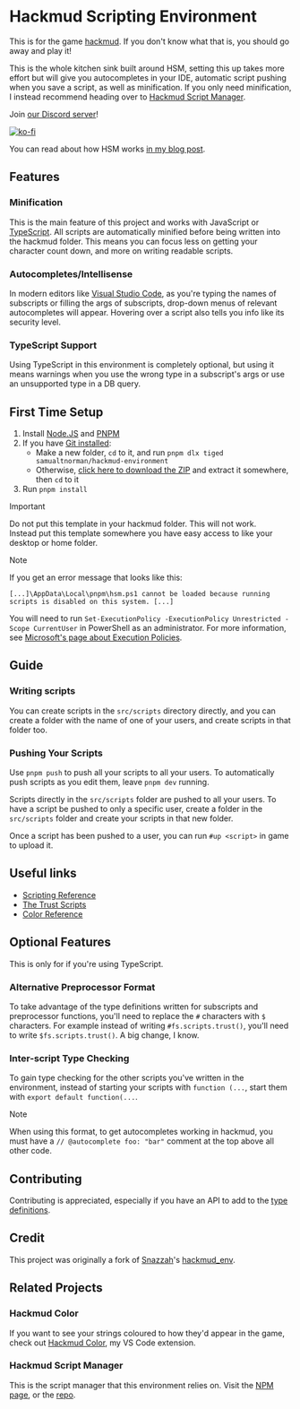 # Hackmud Scripting Environment
This is for the game [hackmud](https://hackmud.com/). If you don't know what that is, you should go away and play it!

This is the whole kitchen sink built around HSM, setting this up takes more effort but will give you autocompletes in your IDE, automatic script pushing when you save a script, as well as minification. If you only need minification, I instead recommend heading over to [Hackmud Script Manager](https://github.com/samualtnorman/hackmud-script-manager#readme).

Join [our Discord server](https://discord.gg/RSa4Sc6pNA)!

[![ko-fi](https://ko-fi.com/img/githubbutton_sm.svg)](https://ko-fi.com/R6R0XN5CX)

You can read about how HSM works [in my blog post](https://samual.uk/blog/js-code-transformation-niche-environment/).

## Features
### Minification
This is the main feature of this project and works with JavaScript or [TypeScript](https://www.typescriptlang.org/). All
scripts are automatically minified before being written into the hackmud folder. This means you can focus less on
getting your character count down, and more on writing readable scripts.

### Autocompletes/Intellisense
In modern editors like [Visual Studio Code](https://code.visualstudio.com/), as you're typing the names of subscripts or
filling the args of subscripts, drop-down menus of relevant autocompletes will appear. Hovering over a script also tells
you info like its security level.

### TypeScript Support
Using TypeScript in this environment is completely optional, but using it means warnings when you use the wrong type in
a subscript's args or use an unsupported type in a DB query.

## First Time Setup
1. Install [Node.JS](https://nodejs.org/en/download) and [PNPM](https://pnpm.io/installation)
2. If you have [Git installed](https://git-scm.com/downloads):
   - Make a new folder, `cd` to it, and run `pnpm dlx tiged samualtnorman/hackmud-environment`
   - Otherwise, [click here to download the ZIP](https://github.com/samualtnorman/hackmud-environment/archive/refs/heads/main.zip) and extract it somewhere, then `cd` to it
4. Run `pnpm install`

> [!IMPORTANT]
> Do not put this template in your hackmud folder. This will not work.<br>Instead put this template somewhere you have easy access to like your desktop or home folder.

> [!NOTE]
> If you get an error message that looks like this:
> ```
> [...]\AppData\Local\pnpm\hsm.ps1 cannot be loaded because running scripts is disabled on this system. [...]
> ```
> You will need to run `Set-ExecutionPolicy -ExecutionPolicy Unrestricted -Scope CurrentUser` in PowerShell as an administrator. For more information, see [Microsoft's page about Execution Policies](https://learn.microsoft.com/en-gb/powershell/module/microsoft.powershell.core/about/about_execution_policies?view=powershell-7.4).

## Guide
### Writing scripts
You can create scripts in the `src/scripts` directory directly, and you can create a folder with the name of one of your users,
and create scripts in that folder too.

### Pushing Your Scripts
Use `pnpm push` to push all your scripts to all your users.
To automatically push scripts as you edit them, leave `pnpm dev` running.

Scripts directly in the `src/scripts` folder are pushed to all your users.
To have a script be pushed to only a specific user, create a folder in the `src/scripts` folder and create your scripts in that
new folder.

Once a script has been pushed to a user, you can run `#up <script>` in game to upload it.

## Useful links
- [Scripting Reference](https://hackmud.com/forums/general_discussion/scripting_reference)
- [The Trust Scripts](https://hackmud.com/forums/new_players/the_trust_scripts___documentation_for__scripts_trust__scripts)
- [Color Reference](https://hackmud.com/forums/general_discussion/color_reference)

## Optional Features
This is only for if you're using TypeScript.

### Alternative Preprocessor Format
To take advantage of the type definitions written for subscripts and preprocessor functions, you'll need to replace the
`#` characters with `$` characters. For example instead of writing `#fs.scripts.trust()`, you'll need to write
`$fs.scripts.trust()`. A big change, I know.

### Inter-script Type Checking
To gain type checking for the other scripts you've written in the environment, instead of starting your scripts with
`function (...`, start them with `export default function(...`.

> [!NOTE]
> When using this format, to get autocompletes working in hackmud, you must have a `// @autocomplete foo: "bar"` comment at the top above all other code.

## Contributing
Contributing is appreciated, especially if you have an API to add to the [type definitions](https://github.com/samualtnorman/hackmud-script-manager/blob/main/env.d.ts).

## Credit
This project was originally a fork of [Snazzah](https://github.com/Snazzah)'s
[hackmud_env](https://github.com/Snazzah/hackmud_env).

## Related Projects
### Hackmud Color
If you want to see your strings coloured to how they'd appear in the game, check out
[Hackmud Color](https://marketplace.visualstudio.com/items?itemName=Samual.hackmud-color), my VS Code extension.
### Hackmud Script Manager
This is the script manager that this environment relies on. Visit the
[NPM page](https://www.npmjs.com/package/hackmud-script-manager), or the
[repo](https://github.com/samualtnorman/hackmud-script-manager).
